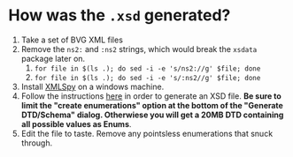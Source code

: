# How was the `.xsd` generated?

1. Take a set of BVG XML files
2. Remove the `ns2:` and `:ns2` strings, which would break the `xsdata` package later on. 
    1. `for file in $(ls .); do sed -i -e 's/ns2://g' $file; done`
    2. `for file in $(ls .); do sed -i -e 's/:ns2//g' $file; done`
3. Install [XMLSpy](https://www.altova.com/de/xmlspy-xml-editor) on a windows machine.
4. Follow the instructions [here](https://www.altova.com/blog/generating-a-schema-from-multiple-xml-instances/) in order to generate an XSD file. **Be sure to limit the "create enumerations" option at the bottom of the "Generate DTD/Schema" dialog. Otherwiese you will get a 20MB DTD containing all possible values as Enums**.
5. Edit the file to taste. Remove any pointsless enumerations that snuck through.